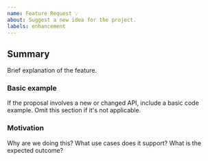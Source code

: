 ```yaml
---
name: Feature Request 💡
about: Suggest a new idea for the project.
labels: enhancement
---
```


<!--
  Please fill out each section below, otherwise your issue will be closed.

  Before opening a new issue, please search existing issues:  https://github.com/tinacms/tinacms/issues
-->

## Summary

Brief explanation of the feature.

### Basic example

If the proposal involves a new or changed API, include a basic code example. Omit this section if it's not applicable.

### Motivation

Why are we doing this? What use cases does it support? What is the expected outcome?
